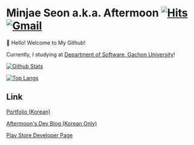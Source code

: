 # Minjae Seon a.k.a. Aftermoon  [![Hits](https://hits.seeyoufarm.com/api/count/incr/badge.svg?url=https%3A%2F%2Fgithub.com%2FAftermoon-dev&count_bg=%2379C83D&title_bg=%23555555&icon=&icon_color=%23E7E7E7&title=hits&edge_flat=false)](https://github.com/Aftermoon-dev/) [![Gmail](https://img.shields.io/badge/Gmail-d14836?style=flat-square&logo=Gmail&logoColor=white&link=mailto:ddol0225@gmail.com)](mailto:ddol0225@gmail.com)

👋 Hello! Welcome to My Github!

Currently, I studying at [Department of Software, Gachon University](https://sw.gachon.ac.kr/)!

[![Github Stats](https://github-readme-stats.vercel.app/api?username=Aftermoon-dev&count_private=true)](https://github.com/Aftermoon-dev/)

[![Top Langs](https://github-readme-stats.vercel.app/api/top-langs/?username=Aftermoon-dev&layout=compact&hide=HTML)](https://github.com/Aftermoon-dev/)

## Link

[Portfolio (Korean)](https://www.notion.so/Minjae-Seon-79145f786f844ef481ba57d7cc65459f)

[Aftermoon's Dev Blog (Korean Only)](https://blog.aftermoon.dev/)

[Play Store Developer Page](https://play.google.com/store/apps/developer?id=Aftermoon)
